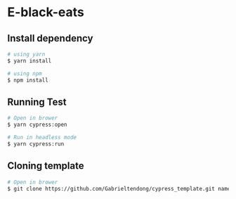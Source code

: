 # E-black-eats

## Install dependency

```bash
# using yarn
$ yarn install

# using npm
$ npm install
```

## Running Test

```bash
# Open in brower
$ yarn cypress:open

# Run in headless mode
$ yarn cypress:run
```

## Cloning template

```bash
# Open in brower
$ git clone https://github.com/Gabrieltendong/cypress_template.git nameYourProjet
```
